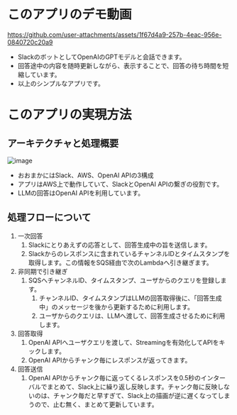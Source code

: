 # このアプリのデモ動画

https://github.com/user-attachments/assets/1f67d4a9-257b-4eac-956e-0840720c20a9

* SlackのボットとしてOpenAIのGPTモデルと会話できます。
* 回答途中の内容を随時更新しながら、表示することで、回答の待ち時間を短縮しています。
* 以上のシンプルなアプリです。

# このアプリの実現方法
## アーキテクチャと処理概要
![image](https://github.com/user-attachments/assets/51ef55ce-8bab-4b94-a6ae-f13d7e3d2c65)


* おおまかにはSlack、AWS、OpenAI APIの3構成
* アプリはAWS上で動作していて、SlackとOpenAI APIの繋ぎの役割です。
* LLMの回答はOpenAI APIを利用しています。
## 処理フローについて
1. 一次回答
    1. Slackにとりあえずの応答として、回答生成中の旨を送信します。
    2. Slackからのレスポンスに含まれているチャンネルIDとタイムスタンプを取得します。この情報をSQS経由で次のLambdaへ引き継ぎます。
2. 非同期で引き継ぎ
    1. SQSへチャンネルID、タイムスタンプ、ユーザからのクエリを登録します。
        1. チャンネルID、タイムスタンプはLLMの回答取得後に、「回答生成中」のメッセージを後から更新するために利用します。
        2. ユーザからのクエリは、LLMへ渡して、回答生成させるために利用します。        
4. 回答取得
    1. OpenAI APIへユーザクエリを渡して、Streamingを有効化してAPIをキックします。
    2. OpenAI APIからチャンク毎にレスポンスが返ってきます。
5. 回答送信
    1. OpenAI APIからチャンク毎に返ってくるレスポンスを0.5秒のインターバルでまとめて、Slack上に繰り返し反映します。チャンク毎に反映しないのは、チャンク毎だと早すぎて、Slack上の描画が逆に遅くなってしまうので、止む無く、まとめて更新しています。

